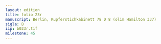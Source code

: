 ```yaml
---
layout: edition
title: folio 23r
manuscript: Berlin, Kupferstichkabinett 78 D 8 (olim Hamilton 337)
sigla: B
iip: b023r.tif
milestone: 45
---
```

